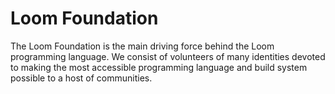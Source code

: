 # Loom Foundation
The Loom Foundation is the main driving force behind the Loom programming language. We consist of volunteers of many identities devoted to making the most accessible programming language and build system possible to a host of communities.
